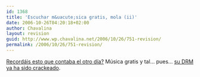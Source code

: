 ```yaml
---
id: 1368
title: 'Escuchar m&uacute;sica gratis, mola (ii)'
date: 2006-10-26T04:20:18+02:00
author: Chavalina
layout: revision
guid: http://www.wp.chavalina.net/2006/10/26/751-revision/
permalink: /2006/10/26/751-revision/
---
```

<a href="http://chavalina.net/comentar.php?idpost=748" target="_blank">Recordáis esto que contaba el otro d&iacute;a?</a> M&uacute;sica gratis y tal… pues… <a href="http://meneame.net/story/drm-de-allofmp3-crackeado" target="_blank">su DRM ya ha sido crackeado</a>.